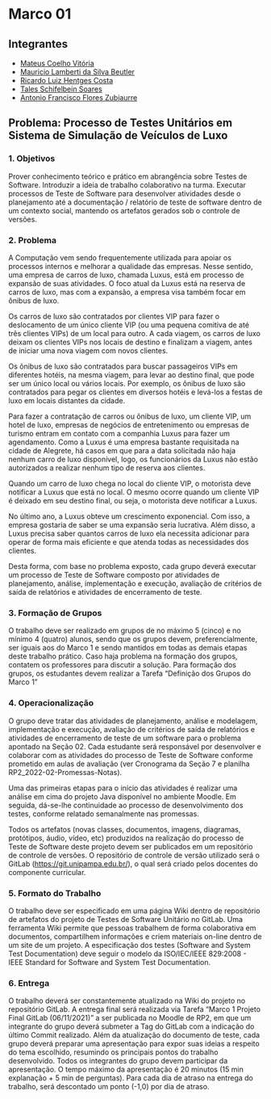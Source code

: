# Marco 01

## Integrantes
* [Mateus Coelho Vitória](https://github.com/M4t3usC0)
* [Mauricio Lamberti da Silva Beutler](https://github.com/Beutler28)  
* [Ricardo Luiz Hentges Costa](https://github.com/ricardolhc)
* [Tales Schifelbein Soares](https://github.com/talessoares)
* [Antonio Francisco Flores Zubiaurre](https://github.com/Francisco1669)

## Problema: Processo de Testes Unitários em Sistema de Simulação de Veículos de Luxo

### 1. Objetivos
Prover conhecimento teórico e prático em abrangência sobre Testes de Software. Introduzir a ideia de trabalho colaborativo na turma. Executar processos de Teste de Software para desenvolver atividades desde o planejamento até a documentação / relatório de teste de software dentro de um contexto social, mantendo os artefatos gerados sob o controle de versões.

### 2. Problema
A Computação vem sendo frequentemente utilizada para apoiar os processos internos e melhorar a qualidade das empresas. Nesse sentido, uma empresa de carros de luxo, chamada Luxus, está em processo de expansão de suas atividades. O foco atual da Luxus está na reserva de carros de luxo, mas com a expansão, a empresa visa também focar em ônibus de luxo. 

Os carros de luxo são contratados por clientes VIP para fazer o deslocamento de um único cliente VIP (ou uma pequena comitiva de até três clientes VIPs) de um local para outro. A cada viagem, os carros de luxo deixam os clientes VIPs nos locais de destino e finalizam a viagem, antes de iniciar uma nova viagem com novos clientes. 

Os ônibus de luxo são contratados para buscar passageiros VIPs em diferentes hotéis, na mesma viagem, para levar ao destino final, que pode ser um único local ou vários locais. Por exemplo, os ônibus de luxo são contratados para pegar os clientes em diversos hotéis e levá-los a festas de luxo em locais distantes da cidade. 

Para fazer a contratação de carros ou ônibus de luxo, um cliente VIP, um hotel de luxo, empresas de negócios de entretenimento ou empresas de turismo entram em contato com a companhia Luxus para fazer um agendamento. Como a Luxus é uma empresa bastante requisitada na cidade de Alegrete, há casos em que para a data solicitada não haja nenhum carro de luxo disponível, logo, os funcionários da Luxus não estão autorizados a realizar nenhum tipo de reserva aos clientes. 

Quando um carro de luxo chega no local do cliente VIP, o motorista deve notificar a Luxus que está no local. O mesmo ocorre quando um cliente VIP é deixado em seu destino final, ou seja, o motorista deve notificar a Luxus.

No último ano, a Luxus obteve um crescimento exponencial. Com isso, a empresa gostaria  de saber se uma expansão seria lucrativa. Além disso, a Luxus precisa saber quantos carros de luxo ela necessita adicionar para operar de forma mais eficiente e que atenda todas as necessidades dos clientes.

Desta forma, com base no problema exposto, cada grupo deverá executar um processo de Teste de Software composto por atividades de planejamento, análise, implementação e execução, avaliação de critérios de saída de relatórios e atividades de encerramento de teste.

### 3. Formação de Grupos

O trabalho deve ser realizado em grupos de no máximo 5 (cinco) e no mínimo 4 (quatro) alunos, sendo que os grupos devem, preferencialmente, ser iguais aos do Marco 1 e sendo mantidos em todas as demais etapas deste trabalho prático. Caso haja problema na formação dos grupos, contatem os professores para discutir a solução. Para formação dos grupos, os estudantes devem realizar a Tarefa “Definição dos Grupos do Marco 1”

### 4. Operacionalização

O grupo deve tratar das atividades de planejamento, análise e modelagem, implementação e execução, avaliação de critérios de saída de relatórios e atividades de encerramento de teste de um software para o problema apontado na Seção 02. Cada estudante será responsável por desenvolver e colaborar com as atividades do processo de Teste de Software conforme prometido em aulas de avaliação (ver Cronograma da Seção 7 e planilha RP2_2022-02-Promessas-Notas).

Uma das primeiras etapas para o início das atividades é realizar uma análise em cima do projeto Java disponível no ambiente Moodle. Em seguida, dá-se-lhe continuidade ao processo de desenvolvimento dos testes, conforme relatado semanalmente nas promessas.

Todos os artefatos (novas classes, documentos, imagens, diagramas, protótipos, áudio, vídeo, etc) produzidos na realização do processo de Teste de Software deste projeto devem ser publicados em um repositório de controle de versões. O repositório de controle de versão utilizado será o GitLab (https://git.unipampa.edu.br/), o qual será criado pelos docentes do componente curricular.

### 5. Formato do Trabalho

O trabalho deve ser especificado em uma página Wiki dentro de repositório de artefatos do projeto de Testes de Software Unitário no GitLab. Uma ferramenta Wiki permite que pessoas trabalhem de forma colaborativa em documentos, compartilhem informações e criem materiais on-line dentro de um site de um projeto. A especificação dos testes (Software and System Test Documentation) deve seguir o modelo da ISO/IEC/IEEE 829:2008 - IEEE Standard for Software and  System Test Documentation.

### 6. Entrega

O trabalho deverá ser constantemente atualizado na Wiki do projeto no repositório GitLab. A entrega final será realizada via Tarefa “Marco 1 Projeto Final GitLab (06/11/2021)” a ser publicada no Moodle de RP2, em que um integrante do grupo deverá submeter a Tag do GitLab com a indicação do último Commit realizado. Além da atualização do documento de teste, cada grupo deverá preparar uma apresentação para expor suas ideias a respeito do tema escolhido, resumindo os principais pontos do trabalho desenvolvido. Todos os integrantes do grupo devem participar da apresentação. O tempo máximo da apresentação é 20 minutos (15 min explanação + 5 min de perguntas). Para cada dia de atraso na entrega do trabalho, será descontado um ponto (-1,0) por dia de atraso. 


